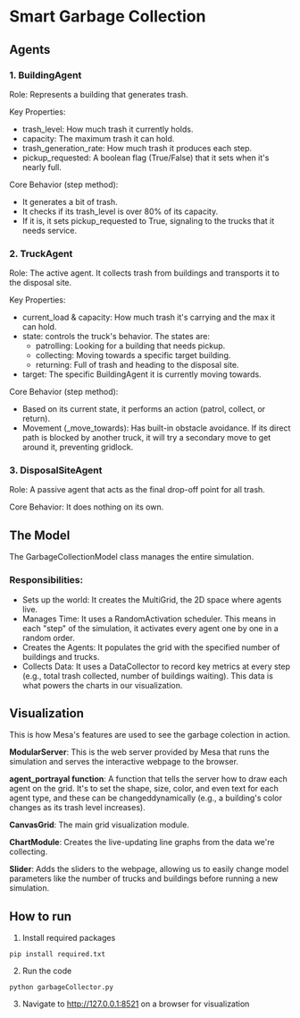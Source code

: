 # Smart Garbage Collection

## Agents

### 1. BuildingAgent

Role: Represents a building that generates trash.

Key Properties:

- trash_level: How much trash it currently holds.
- capacity: The maximum trash it can hold.
- trash_generation_rate: How much trash it produces each step.
- pickup_requested: A boolean flag (True/False) that it sets when it's nearly full.

Core Behavior (step method):

- It generates a bit of trash.
- It checks if its trash_level is over 80% of its capacity.
- If it is, it sets pickup_requested to True, signaling to the trucks that it needs service.

### 2. TruckAgent

Role: The active agent. It collects trash from buildings and transports it to the disposal site.

Key Properties:

- current_load & capacity: How much trash it's carrying and the max it can hold.
- state: controls the truck's behavior. The states are:
    - patrolling: Looking for a building that needs pickup.
    - collecting: Moving towards a specific target building.
    - returning: Full of trash and heading to the disposal site.
- target: The specific BuildingAgent it is currently moving towards.

Core Behavior (step method):

- Based on its current state, it performs an action (patrol, collect, or return).
- Movement (_move_towards): Has built-in obstacle avoidance. If its direct path is blocked by another truck, it will try a secondary move to get around it, preventing gridlock.

### 3. DisposalSiteAgent

Role: A passive agent that acts as the final drop-off point for all trash.

Core Behavior: It does nothing on its own.

## The Model

The GarbageCollectionModel class manages the entire simulation.

### Responsibilities:

- Sets up the world: It creates the MultiGrid, the 2D space where agents live.
- Manages Time: It uses a RandomActivation scheduler. This means in each "step" of the simulation, it activates every agent one by one in a random order.
- Creates the Agents: It populates the grid with the specified number of buildings and trucks.
- Collects Data: It uses a DataCollector to record key metrics at every step (e.g., total trash collected, number of buildings waiting). This data is what powers the charts in our visualization.

## Visualization

This is how Mesa's features are used to see the garbage colection in action.

**ModularServer**: This is the web server provided by Mesa that runs the simulation and serves the interactive webpage to the browser.

**agent_portrayal function**: A function that tells the server how to draw each agent on the grid. It's to set the shape, size, color, and even text for each agent type, and these can be changeddynamically (e.g., a building's color changes as its trash level increases).

**CanvasGrid**: The main grid visualization module.

**ChartModule**: Creates the live-updating line graphs from the data we're collecting.

**Slider**: Adds the sliders to the webpage, allowing us to easily change model parameters like the number of trucks and buildings before running a new simulation.

## How to run
1. Install required packages
```
pip install required.txt
```
2. Run the code
```
python garbageCollector.py
```
3. Navigate to http://127.0.0.1:8521 on a browser for visualization

